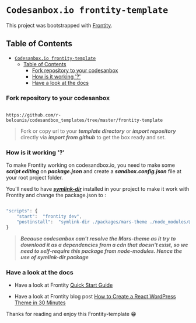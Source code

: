 # `Codesanbox.io frontity-template`

This project was bootstrapped with [Frontity](https://frontity.org/).

## Table of Contents
- [`Codesanbox.io frontity-template`](#codesanboxio-frontity-template)
  - [Table of Contents](#table-of-contents)
    - [Fork repository to your codesanbox](#fork-repository-to-your-codesanbox)
    - [How is it working '?'](#how-is-it-working-)
    - [Have a look at the docs](#have-a-look-at-the-docs)

### Fork repository to your codesanbox

```

https://github.com/r-belounis/codesandbox_templates/tree/master/frontity-template

```

> Fork or copy url to your ***template directory*** or ***import repository*** directly via ***import from github*** to get the box ready and set.

### How is it working '?'

To make Frontity working on codesandbox.io, you need to make some ***script editing*** on ***package.json*** and create a ***sandbox.config.json*** file at your root project folder.

You'll need to have ***[symlink-dir](https://github.com/zkochan/symlink-dir)*** installed in your project to make it work with Frontity and change the package.json to :

```js

"scripts": {
    "start":  "frontity dev",
    "postinstall":  "symlink-dir ./packages/mars-theme ./node_modules/@frontity/mars-theme"
}

```

>***Because codesanbox can't resolve the Mars-theme as it try to download it as a dependencies from a cdn that doesn't exist, so we need to self-require this package from node-modules. Hence the use of symlink-dir package***

### Have a look at the docs

- Have a look at Frontity [Quick Start Guide](https://docs.frontity.org/getting-started/quick-start-guide)

- Have a look at Frontity blog post [How to Create a React WordPress Theme in 30 Minutes](https://frontity.org/blog/how-to-create-a-react-theme-in-30-minutes/)

Thanks for reading and enjoy this Frontity-template :grin: